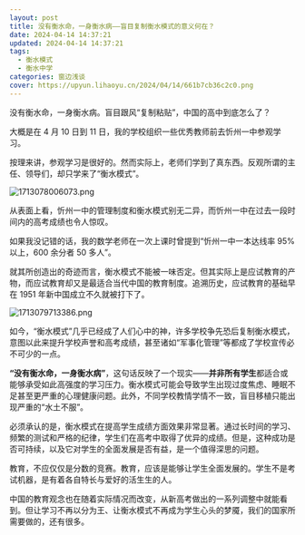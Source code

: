 ```yaml
---
layout: post
title: 没有衡水命，一身衡水病——盲目复制衡水模式的意义何在？
date: 2024-04-14 14:37:21
updated: 2024-04-14 14:37:21
tags:
  - 衡水模式
  - 衡水中学
categories: 窗边浅谈
cover: https://upyun.lihaoyu.cn/2024/04/14/661b7cb36c2c0.png
---
```

没有衡水命，一身衡水病。盲目跟风“复制粘贴”，中国的高中到底怎么了？

<!-- more -->

大概是在 4 月 10 日到 11 日，我的学校组织一些优秀教师前去忻州一中参观学习。

按理来讲，参观学习是很好的。然而实际上，老师们学到了真东西。反观所谓的主任、领导们，却只学来了“衡水模式”。

![1713078006073.png](https://upyun.lihaoyu.cn/2024/04/14/661b7ef186f09.png "维基百科对于衡水模式的解释")

从表面上看，忻州一中的管理制度和衡水模式别无二异，而忻州一中在过去一段时间内的高考成绩也令人惊叹。

如果我没记错的话，我的数学老师在一次上课时曾提到“忻州一中一本达线率 95% 以上，600 余分者 50 多人”。

就其所创造出的奇迹而言，衡水模式不能被一味否定。但其实际上是应试教育的产物，而应试教育却又是最适合当代中国的教育制度。追溯历史，应试教育的基础早在 1951 年新中国成立不久就被打下了。

![1713079713386.png](https://upyun.lihaoyu.cn/2024/04/14/661b859bf414a.png)

如今，“衡水模式”几乎已经成了人们心中的神，许多学校争先恐后复制衡水模式，意图以此来提升学校声誉和高考成绩，甚至诸如“军事化管理”等都成了学校宣传必不可少的一点。

**“没有衡水命，一身衡水病”**，这句话反映了一个现实——**并非所有学生**都适合或能够承受如此高强度的学习压力。衡水模式可能会导致学生出现过度焦虑、睡眠不足甚至更严重的心理健康问题。此外，不同学校教情学情不一致，盲目移植只能出现严重的“水土不服”。

必须承认的是，衡水模式在提高学生成绩方面效果非常显著。通过长时间的学习、频繁的测试和严格的纪律，学生们在高考中取得了优异的成绩。但是，这种成功是否可持续，以及它对学生的全面发展是否有益，是一个值得深思的问题。

教育，不应仅仅是分数的竞赛。教育，应该是能够让学生全面发展的。学生不是考试机器，是有着各自特长与爱好的活生生的人。

中国的教育观念也在随着实际情况而改变，从新高考做出的一系列调整中就能看到。但让学习不再以分为王、让衡水模式不再成为学生心头的梦魇，我们的国家所需要做的，还有很多。
